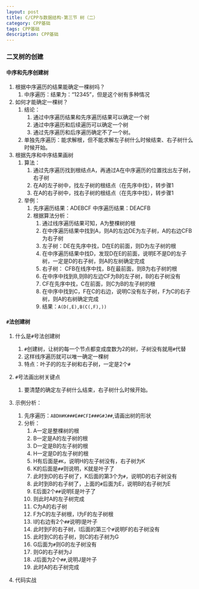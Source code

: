 ```yaml
---
layout: post
title: C/CPP与数据结构-第三节 树（二）
category: CPP基础
tags: CPP基础
description: CPP基础
--- 
```


### 二叉树的创建

#### 中序和先序创建树
1. 根据中序遍历的结果能确定一棵树吗？
    1. 中序遍历：结果为：“12345”，但是这个树有多种情况
2. 如何才能确定一棵树？
    1. 结论：
        1. 通过中序遍历结果和先序遍历结果可以确定一个树
        2. 通过中序遍历和后续遍历可以确定一个树
        3. 通过先序遍历和后序遍历确定不了一个树。
    2. 单独先序遍历：能求解根，但不能求解左子树什么时候结束、右子树什么时候开始。
3. 根据先序和中序结果画树
    1. 算法：
        1. 通过先序遍历找到根结点A，再通过A在中序遍历的位置找出左子树，右子树
        2. 在A的左子树中，找左子树的根结点（在先序中找），转步骤1
        3. 在A的右子树中，找右子树的根结点（在先序中找），转步骤1
    2. 举例：
        1. 先序遍历结果：ADEBCF 中序遍历结果：DEACFB
        2. 根据算法分析：
            1. 通过线序遍历结果可知，A为整棵树的根
            2. 在中序遍历结果中找到A，则A的左边DE为左子树，A的右边CFB为右子树
            3. 左子树：DE在先序中找，D在E的前面，则D为左子树的根
            4. 在中序遍历结果中找D，发现D在E的前面，说明E不是D的左子树，一定是D的右子树，则A的左树确定完成
            5. 右子树： CFB在线序中找，B在最前面，则B为右子树的根
            6. 在中序中找到B,则B的左边CF为B的左子树，B的右子树没有
            7. CF在先序中找，C在前面，则C为B的左子树的根
            8. 在中序中找到C，F在C的右边，说明C没有左子树，F为C的右子树，则A的右树确定完成
            9. 结果：`A(D(,E),B(C(,F),))`
         
#### `#`法创建树
1. 什么是`#`号法创建树
    1. `#`创建树，让树的每一个节点都变成度数为2的树，子树没有就用`#`代替
    2. 这样线序遍历就可以唯一确定一棵树
    3. 特点：叶子的的左子树和右子树，一定是2个`#`
2. `#`号法画出树关键点
    1. 要清楚的确定左子树什么结束，右子树什么时候开始。
3. 示例分析：
    1. 先序遍历：`ABDH#K###E##CFI###G#J##`,请画出树的形状
    2. 分析：
        1. A一定是整棵树的根
        2. B一定是A的左子树的根
        3. D一定是B的左子树的根
        4. H一定是D的左子树的根
        5. H有后面是`#K`，说明H的左子树没有，右子树为K
        6. K的后面是`##`则说明，K就是叶子了
        7. 此时到D的右子树了，K后面的第3个为`#`，说明D的右子树没有
        8. 此时到B的右子树了，上面的`#`后面为E，说明B的右子树为E
        9. E后面2个`##`说明E是叶子了
        10. 则此时A的左子树完成
        11. C为A的右子树
        12. F为C的左子树根，I为F的左子树根
        13. I的右边有2个`##`说明I是叶子
        14. 此时到F的右子树，I后面的第三个`#`说明F的右子树没有
        15. 此时到C的右子树，则C的右子树为G
        16. G后面为`#`则G的左子树没有
        17. 则G的右子树为J
        18. J后面为2个`##`,说明J是叶子
        19. 此时A的右子树完成
4. 代码实战
    
    ```
    
    ```


